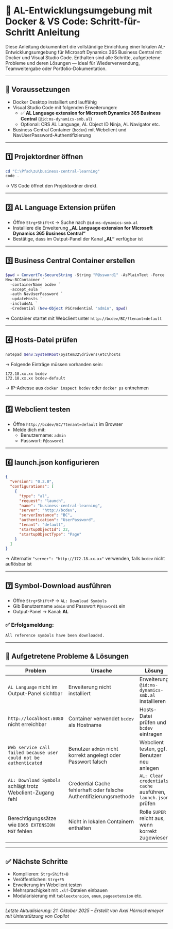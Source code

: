 # 🧭 AL-Entwicklungsumgebung mit Docker & VS Code: Schritt-für-Schritt Anleitung

Diese Anleitung dokumentiert die vollständige Einrichtung einer lokalen AL-Entwicklungsumgebung für Microsoft Dynamics 365 Business Central mit Docker und Visual Studio Code. Enthalten sind alle Schritte, aufgetretene Probleme und deren Lösungen — ideal für Wiederverwendung, Teamweitergabe oder Portfolio-Dokumentation.

---

## 🧱 Voraussetzungen

- Docker Desktop installiert und lauffähig
- Visual Studio Code mit folgenden Erweiterungen:
  - ✅ **AL Language extension for Microsoft Dynamics 365 Business Central** (`@id:ms-dynamics-smb.al`)
  - Optional: CRS AL Language, AL Object ID Ninja, AL Navigator etc.
- Business Central Container (`bcdev`) mit Webclient und NavUserPassword-Authentifizierung

---

## 1️⃣ Projektordner öffnen

```powershell
cd "C:\Pfad\zu\business-central-learning"
code .
```

→ VS Code öffnet den Projektordner direkt.

---

## 2️⃣ AL Language Extension prüfen

- Öffne `Strg+Shift+X` → Suche nach `@id:ms-dynamics-smb.al`
- Installiere die Erweiterung **„AL Language extension for Microsoft Dynamics 365 Business Central“**
- Bestätige, dass im Output-Panel der Kanal **„AL“** verfügbar ist

---

## 3️⃣ Business Central Container erstellen

```powershell
$pwd = ConvertTo-SecureString -String "P@ssword1" -AsPlainText -Force
New-BCContainer `
  -containerName bcdev `
  -accept_eula `
  -auth NavUserPassword `
  -updateHosts `
  -includeAL `
  -Credential (New-Object PSCredential "admin", $pwd)
```

→ Container startet mit Webclient unter `http://bcdev/BC/?tenant=default`

---

## 4️⃣ Hosts-Datei prüfen

```powershell
notepad $env:SystemRoot\System32\drivers\etc\hosts
```

→ Folgende Einträge müssen vorhanden sein:

```
172.18.xx.xx bcdev
172.18.xx.xx bcdev-default
```

→ IP-Adresse aus `docker inspect bcdev` oder `docker ps` entnehmen

---

## 5️⃣ Webclient testen

- Öffne `http://bcdev/BC/?tenant=default` im Browser
- Melde dich mit:
  - Benutzername: `admin`
  - Passwort: `P@ssword1`

---

## 6️⃣ launch.json konfigurieren

```json
{
  "version": "0.2.0",
  "configurations": [
    {
      "type": "al",
      "request": "launch",
      "name": "business-central-learning",
      "server": "http://bcdev",
      "serverInstance": "BC",
      "authentication": "UserPassword",
      "tenant": "default",
      "startupObjectId": 22,
      "startupObjectType": "Page"
    }
  ]
}
```

→ Alternativ `"server": "http://172.18.xx.xx"` verwenden, falls `bcdev` nicht auflösbar ist

---

## 7️⃣ Symbol-Download ausführen

- Öffne `Strg+Shift+P` → `AL: Download Symbols`
- Gib Benutzername `admin` und Passwort `P@ssword1` ein
- Output-Panel → Kanal: **AL**

### ✅ Erfolgsmeldung:

```
All reference symbols have been downloaded.
```

---

## 🐞 Aufgetretene Probleme & Lösungen

| Problem | Ursache | Lösung |
|--------|---------|--------|
| `AL Language` nicht im Output-Panel sichtbar | Erweiterung nicht installiert | Erweiterung `@id:ms-dynamics-smb.al` installieren |
| `http://localhost:8080` nicht erreichbar | Container verwendet `bcdev` als Hostname | Hosts-Datei prüfen und `bcdev` eintragen |
| `Web service call failed because user could not be authenticated` | Benutzer `admin` nicht korrekt angelegt oder Passwort falsch | Webclient testen, ggf. Benutzer neu anlegen |
| `AL: Download Symbols` schlägt trotz Webclient-Zugang fehl | Credential Cache fehlerhaft oder falsche Authentifizierungsmethode | `AL: Clear credentials cache` ausführen, `launch.json` prüfen |
| Berechtigungssätze wie `D365 EXTENSION MGT` fehlen | Nicht in lokalen Containern enthalten | Rolle `SUPER` reicht aus, wenn korrekt zugewiesen |

---

## ✅ Nächste Schritte

- Kompilieren: `Strg+Shift+B`
- Veröffentlichen: `Strg+F5`
- Erweiterung im Webclient testen
- Mehrsprachigkeit mit `.xlf`-Dateien einbauen
- Modularisierung mit `tableextension`, `enum`, `pageextension` etc.

---

*Letzte Aktualisierung: 21. Oktober 2025 – Erstellt von Axel Hörnschemeyer mit Unterstützung von Copilot*

---